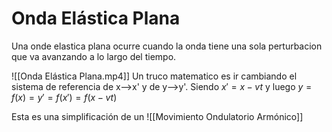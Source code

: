 # Onda Elástica Plana
Una onde elastica plana ocurre cuando la onda tiene una sola perturbacion que va avanzando a lo largo del tiempo.

![[Onda Elástica Plana.mp4]]
Un truco matematico es ir cambiando el sistema de referencia de x-->x' y de y-->y'. Siendo $x' = x-vt$ y luego $y = f(x)=y'=f(x')=f(x-vt)$


Esta es una simplificación de un ![[Movimiento Ondulatorio Armónico]]